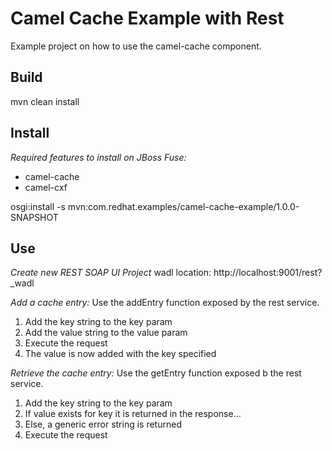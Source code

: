 Camel Cache Example with Rest
=============================
Example project on how to use the camel-cache component.

Build
-----
mvn clean install

Install
-------
*Required features to install on JBoss Fuse:*
- camel-cache
- camel-cxf

osgi:install -s mvn:com.redhat.examples/camel-cache-example/1.0.0-SNAPSHOT

Use
---
*Create new REST SOAP UI Project*
wadl location: http://localhost:9001/rest?_wadl

*Add a cache entry:*
Use the addEntry function exposed by the rest service.
1. Add the key string to the key param
2. Add the value string to the value param
3. Execute the request
4. The value is now added with the key specified

*Retrieve the cache entry:*
Use the getEntry function exposed b the rest service.
1.  Add the key string to the key param
2.  If value exists for key it is returned in the response...
3.  Else, a generic error string is returned
2.  Execute the request
